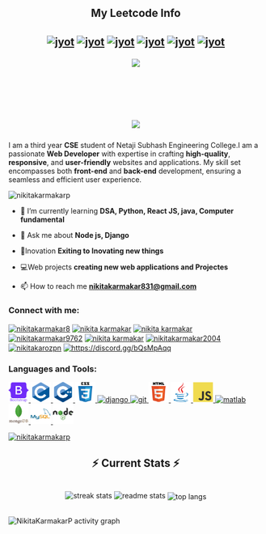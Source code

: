 <h2 align="center">My Leetcode Info<h2>  
<p align="center">
  <a href="https://leetcode.com/u/nikitakarmakar2004/" target="_blank"><img align="center" src="https://leetcode.com/static/images/badges/2024/gif/2024-09.gif" alt="jyot" height="200" width="200" /></a>
  <a href="https://leetcode.com/u/nikitakarmakar2004/" target="_blank"><img align="center" src="https://leetcode.com/static/images/badges/2024/gif/2024-10.gif" alt="jyot" height="200" width="200" /></a>
  <a href="https://leetcode.com/u/nikitakarmakar2004/" target="_blank"><img align="center" src="https://leetcode.com/static/images/badges/2024/gif/2024-11.gif" alt="jyot" height="200" width="200" /></a>
  <a href="https://leetcode.com/u/nikitakarmakar2004/" target="_blank"><img align="center" src="https://assets.leetcode.com/static_assets/marketing/2024-50.gif" alt="jyot" height="200" width="200" /></a>
  <a href="https://leetcode.com/u/nikitakarmakar2004/" target="_blank"><img align="center" src="https://assets.leetcode.com/static_assets/marketing/2024-100-new.gif" alt="jyot" height="200" width="200" /></a>
  <a href="https://leetcode.com/u/nikitakarmakar2004/" target="_blank"><img align="center" src="https://assets.leetcode.com/static_assets/others/LeetCode_75.gif" alt="jyot" height="200" width="200" /></a>
</p>
<p align="center">
  
  <img  align=top flex-grow=1 src="https://leetcard.jacoblin.cool/nikitakarmakar2004?theme=dark&font=Nunito&ext=heatmap" />  
</p>
<br/>

<h1 align="center">
  <img src="https://readme-typing-svg.herokuapp.com?font=Arial+Black&pause=1000&color=1B25F7&width=435&lines=Hi👋+Myself+NikitaKarmakar+From+India"/>
</h1>
<!--<h1 align="center">Hi 👋, I'm Nikita Karmakar</h1>-->

I am a third year **CSE** student of Netaji Subhash Engineering College.I am a passionate **Web Developer** with expertise in crafting **high-quality**, **responsive**, and **user-friendly** websites and applications. My skill set encompasses both **front-end** and **back-end** development, ensuring a seamless and efficient user experience. </h3>

<img src="https://img1.picmix.com/output/stamp/normal/7/9/9/5/2335997_2f709.gif" align="right" alt="">

<p align="left"> <img src="https://komarev.com/ghpvc/?username=nikitakarmakarp&label=Profile%20views&color=0e75b6&style=flat" alt="nikitakarmakarp" /> </p>



- 🌱 I’m currently learning **DSA, Python, React JS, java, Computer fundamental**

- 💬 Ask me about **Node js, Django**

- 🚀Inovation **Exiting to Inovating new things**

- 💻Web projects **creating new web applications and Projectes**


- 📫 How to reach me **nikitakarmakar831@gmail.com**


<h3 align="left">Connect with me:</h3>
<p align="left">
<a href="https://twitter.com/nikitakarmakar8" target="blank"><img align="center" src="https://raw.githubusercontent.com/rahuldkjain/github-profile-readme-generator/master/src/images/icons/Social/twitter.svg" alt="nikitakarmakar8" height="30" width="40" /></a>
<a href="https://linkedin.com/in/nikita karmakar" target="blank"><img align="center" src="https://raw.githubusercontent.com/rahuldkjain/github-profile-readme-generator/master/src/images/icons/Social/linked-in-alt.svg" alt="nikita karmakar" height="30" width="40" /></a>
<a href="https://fb.com/nikita karmakar" target="blank"><img align="center" src="https://raw.githubusercontent.com/rahuldkjain/github-profile-readme-generator/master/src/images/icons/Social/facebook.svg" alt="nikita karmakar" height="30" width="40" /></a>
<a href="https://instagram.com/nikitakarmakar9762" target="blank"><img align="center" src="https://raw.githubusercontent.com/rahuldkjain/github-profile-readme-generator/master/src/images/icons/Social/instagram.svg" alt="nikitakarmakar9762" height="30" width="40" /></a>
<a href="https://www.hackerrank.com/nikita karmakar" target="blank"><img align="center" src="https://raw.githubusercontent.com/rahuldkjain/github-profile-readme-generator/master/src/images/icons/Social/hackerrank.svg" alt="nikita karmakar" height="30" width="40" /></a>
<a href="https://www.leetcode.com/nikitakarmakar2004" target="blank"><img align="center" src="https://raw.githubusercontent.com/rahuldkjain/github-profile-readme-generator/master/src/images/icons/Social/leet-code.svg" alt="nikitakarmakar2004" height="30" width="40" /></a>
<a href="https://auth.geeksforgeeks.org/user/nikitakarozpn" target="blank"><img align="center" src="https://raw.githubusercontent.com/rahuldkjain/github-profile-readme-generator/master/src/images/icons/Social/geeks-for-geeks.svg" alt="nikitakarozpn" height="30" width="40" /></a>
<a href="https://discord.gg/https://discord.gg/bQsMpAqq" target="blank"><img align="center" src="https://raw.githubusercontent.com/rahuldkjain/github-profile-readme-generator/master/src/images/icons/Social/discord.svg" alt="https://discord.gg/bQsMpAqq" height="30" width="40" /></a>
</p>

<h3 align="left">Languages and Tools:</h3>
<p align="left"> <a href="https://getbootstrap.com" target="_blank" rel="noreferrer"> <img src="https://raw.githubusercontent.com/devicons/devicon/master/icons/bootstrap/bootstrap-plain-wordmark.svg" alt="bootstrap" width="40" height="40"/> </a> <a href="https://www.cprogramming.com/" target="_blank" rel="noreferrer"> <img src="https://raw.githubusercontent.com/devicons/devicon/master/icons/c/c-original.svg" alt="c" width="40" height="40"/> </a> <a href="https://www.w3schools.com/cpp/" target="_blank" rel="noreferrer"> <img src="https://raw.githubusercontent.com/devicons/devicon/master/icons/cplusplus/cplusplus-original.svg" alt="cplusplus" width="40" height="40"/> </a> <a href="https://www.w3schools.com/css/" target="_blank" rel="noreferrer"> <img src="https://raw.githubusercontent.com/devicons/devicon/master/icons/css3/css3-original-wordmark.svg" alt="css3" width="40" height="40"/> </a> <a href="https://www.djangoproject.com/" target="_blank" rel="noreferrer"> <img src="https://cdn.worldvectorlogo.com/logos/django.svg" alt="django" width="40" height="40"/> </a> <a href="https://git-scm.com/" target="_blank" rel="noreferrer"> <img src="https://www.vectorlogo.zone/logos/git-scm/git-scm-icon.svg" alt="git" width="40" height="40"/> </a> <a href="https://www.w3.org/html/" target="_blank" rel="noreferrer"> <img src="https://raw.githubusercontent.com/devicons/devicon/master/icons/html5/html5-original-wordmark.svg" alt="html5" width="40" height="40"/> </a> <a href="https://www.java.com" target="_blank" rel="noreferrer"> <img src="https://raw.githubusercontent.com/devicons/devicon/master/icons/java/java-original.svg" alt="java" width="40" height="40"/> </a> <a href="https://developer.mozilla.org/en-US/docs/Web/JavaScript" target="_blank" rel="noreferrer"> <img src="https://raw.githubusercontent.com/devicons/devicon/master/icons/javascript/javascript-original.svg" alt="javascript" width="40" height="40"/> </a> <a href="https://www.mathworks.com/" target="_blank" rel="noreferrer"> <img src="https://upload.wikimedia.org/wikipedia/commons/2/21/Matlab_Logo.png" alt="matlab" width="40" height="40"/> </a> <a href="https://www.mongodb.com/" target="_blank" rel="noreferrer"> <img src="https://raw.githubusercontent.com/devicons/devicon/master/icons/mongodb/mongodb-original-wordmark.svg" alt="mongodb" width="40" height="40"/> </a> <a href="https://www.mysql.com/" target="_blank" rel="noreferrer"> <img src="https://raw.githubusercontent.com/devicons/devicon/master/icons/mysql/mysql-original-wordmark.svg" alt="mysql" width="40" height="40"/> </a> <a href="https://nodejs.org" target="_blank" rel="noreferrer"> <img src="https://raw.githubusercontent.com/devicons/devicon/master/icons/nodejs/nodejs-original-wordmark.svg" alt="nodejs" width="40" height="40"/> </a> </p>


<p align="left"> <a href="https://github.com/ryo-ma/github-profile-trophy"><img src="https://github-profile-trophy.vercel.app/?username=nikitakarmakarp" alt="nikitakarmakarp" /></a> </p>


<h2 align="center">⚡ Current Stats ⚡</h2>
<br>
<div align=center>
<img width=390 src="https://streak-stats.demolab.com/?user=NikitaKarmakarP&count_private=true&theme=react&border_radius=10" alt="streak stats"/>
<img width=390 src="https://github-readme-stats.vercel.app/api?username=NikitaKarmakarP&show_icons=true&theme=react&rank_icon=github&border_radius=10" alt="readme stats" />
<img width=325 align="center" src="https://github-readme-stats.vercel.app/api/top-langs/?username=NikitaKarmakarP&hide=HTML&langs_count=8&layout=compact&theme=react&border_radius=10&size_weight=0.5&count_weight=0.5&exclude_repo=github-readme-stats" alt="top langs" />
</div>
<br/>

![NikitaKarmakarP activity graph](https://github-readme-activity-graph.vercel.app/graph?username=NikitaKarmakarP&theme=dark)
<br/><br/>
